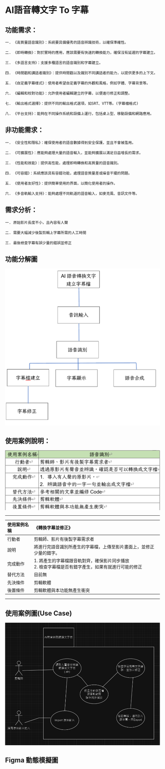 # AI語音轉文字 To 字幕

## 功能需求：
```
一. 《高質量語音識別》：系統要具備優秀的語音辨識技術，以確保準確性。

二. 《即時轉換》：對於實時的應用，應該需要有快速的轉換能力，確保沒有延遲的字幕建立。

三. 《多語言支持》：支援多種語言的語音識別和字幕建立。

四. 《時間戳和講話者識別》：提供時間戳以及識別不同講話者的能力，以提供更多的上下文。

五. 《自定義字幕樣式》：使用者希望自定義字幕的外觀和風格，例如字體、字幕背景等。

六. 《編輯和校對功能》：允許使用者編輯建立的字幕，以便進行修正和調整。

七. 《輸出格式選擇》：提供不同的輸出格式選項，如SRT、VTT等。(字幕檔格式)

八. 《平台支持》：能夠在不同操作系統和設備上運行，包括桌上型、移動設備和網路應用。
```

## 非功能需求：
```
一. 《安全性和隱私》：確保使用者的語音數據得到安全保護，並且不會被濫用。

二. 《可擴展性》：應能夠處理大量的語音輸入，並能夠擴展以滿足日益增長的需求。

三. 《性能和效能》：提供高性能，處理即時轉換和高質量的語音識別。

四. 《可容錯》：系統應該具有容錯功能，處理語音質量差或噪音干擾的問題。

五. 《使用者友好性》：提供簡單使用的界面，以簡化使用者的操作。

六. 《多音軌輸入支持》：能夠處理不同軌道的語音輸入，如麥克風、音訊文件等。
```

## 需求分析：
```
一. 原始影片長度不小，且內容有人聲

二. 需要大幅減少後製剪輯上字幕所需的人工時間

三. 最後檢查字幕有誤少量的錯誤並修正
```

## 功能分解圖
![image](Function.png 'image')

## 使用案例說明：

![image](UseCase_Description.png 'image')

---
|使用案例名稱|**《轉換字幕並修正》**|
|:---|:----------------------------|
|行動者|剪輯師、影片有後製字幕需求者|
|說明|將進行完語音識別所產生的字幕檔，上傳至影片畫面上，並修正少量的錯字。|
|完成動作|1.	將產生的字幕檔跟音軌對齊，確保影片同步播放<br>2. 檢查字幕檔是否有錯字產生，如果有就進行可能的修正|
|替代方法|目前無|
|先決條件|剪輯軟體|
|後置條件|剪輯軟體與本功能無產生衝突|
---

## 使用案例圖(Use Case)
![image](UseCase.png 'image')


## Figma 動態模擬圖
